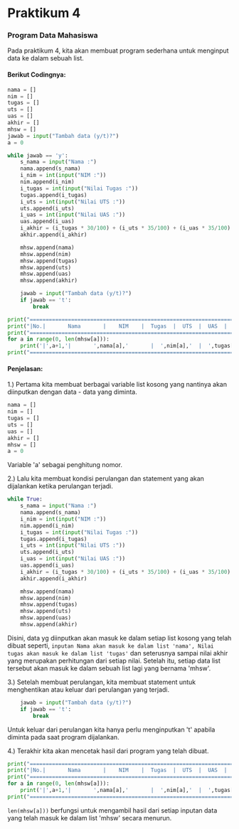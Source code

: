 # Praktikum 4
### Program Data Mahasiswa

Pada praktikum 4, kita akan membuat program sederhana untuk menginput data ke dalam sebuah list.

#### Berikut Codingnya:
```python
nama = []
nim = []
tugas = []
uts = []
uas = []
akhir = []
mhsw = []
jawab = input("Tambah data (y/t)?")
a = 0

while jawab == 'y':
    s_nama = input("Nama :")
    nama.append(s_nama)
    i_nim = int(input("NIM :"))
    nim.append(i_nim)
    i_tugas = int(input("Nilai Tugas :"))
    tugas.append(i_tugas)
    i_uts = int(input("Nilai UTS :"))
    uts.append(i_uts)
    i_uas = int(input("Nilai UAS :"))
    uas.append(i_uas)
    i_akhir = (i_tugas * 30/100) + (i_uts * 35/100) + (i_uas * 35/100)
    akhir.append(i_akhir)

    mhsw.append(nama)
    mhsw.append(nim)
    mhsw.append(tugas)
    mhsw.append(uts)
    mhsw.append(uas)
    mhsw.append(akhir)

    jawab = input("Tambah data (y/t)?")
    if jawab == 't':
        break

print("========================================================================")
print("|No.|       Nama       |    NIM    |  Tugas  |  UTS  |  UAS  |  Akhir  |")
print("========================================================================")
for a in range(0, len(mhsw[a])):
    print('|',a+1,'|       ',nama[a],'       |  ',nim[a],'  |  ',tugas[a],'  |  ',uts[a],'  |  ',uas[a],'  |  ',akhir[a],'  |')
print("========================================================================")
```

#### Penjelasan:
1.) Pertama kita membuat berbagai variable list kosong yang nantinya akan diinputkan dengan data - data yang diminta.
```python
nama = []
nim = []
tugas = []
uts = []
uas = []
akhir = []
mhsw = []
a = 0
```
Variable 'a' sebagai penghitung nomor.

2.) Lalu kita membuat kondisi perulangan dan statement yang akan dijalankan ketika perulangan terjadi.
```python
while True:
    s_nama = input("Nama :")
    nama.append(s_nama)
    i_nim = int(input("NIM :"))
    nim.append(i_nim)
    i_tugas = int(input("Nilai Tugas :"))
    tugas.append(i_tugas)
    i_uts = int(input("Nilai UTS :"))
    uts.append(i_uts)
    i_uas = int(input("Nilai UAS :"))
    uas.append(i_uas)
    i_akhir = (i_tugas * 30/100) + (i_uts * 35/100) + (i_uas * 35/100)
    akhir.append(i_akhir)

    mhsw.append(nama)
    mhsw.append(nim)
    mhsw.append(tugas)
    mhsw.append(uts)
    mhsw.append(uas)
    mhsw.append(akhir)
```
Disini, data yg diinputkan akan masuk ke dalam setiap list kosong yang telah dibuat seperti, ```inputan Nama akan masuk ke dalam list 'nama', Nilai tugas akan masuk ke dalam list 'tugas'``` dan seterusnya sampai nilai akhir yang merupakan perhitungan dari setiap nilai.
Setelah itu, setiap data list tersebut akan masuk ke dalam sebuah list lagi yang bernama 'mhsw'.

3.) Setelah membuat perulangan, kita membuat statement untuk menghentikan atau keluar dari perulangan yang terjadi.
```python
    jawab = input("Tambah data (y/t)?")
    if jawab == 't':
        break
```
Untuk keluar dari perulangan kita hanya perlu menginputkan 't' apabila diminta pada saat program dijalankan.

4.) Terakhir kita akan mencetak hasil dari program yang telah dibuat.
```python
print("========================================================================")
print("|No.|       Nama       |    NIM    |  Tugas  |  UTS  |  UAS  |  Akhir  |")
print("========================================================================")
for a in range(0, len(mhsw[a])):
    print('|',a+1,'|       ',nama[a],'       |  ',nim[a],'  |  ',tugas[a],'  |  ',uts[a],'  |  ',uas[a],'  |  ',akhir[a],'  |')
print("========================================================================")
```
```len(mhsw[a]))``` berfungsi untuk mengambil hasil dari setiap inputan data yang telah masuk ke dalam list 'mhsw' secara menurun.